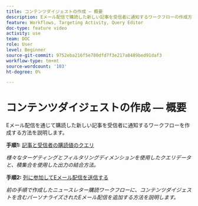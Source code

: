 ```yaml
---
title: コンテンツダイジェストの作成 — 概要
description: Eメール配信で購読した新しい記事を受信者に通知するワークフローの作成方法を説明します。
feature: Workflows, Targeting Activity, Query Editor
doc-type: feature video
activity: use
team: DOC
role: User
level: Beginner
source-git-commit: 9752eba216f5e780dfd7f3e217a8489bed91daf3
workflow-type: tm+mt
source-wordcount: '103'
ht-degree: 0%

---
```


# コンテンツダイジェストの作成 — 概要

Eメール配信を通じて購読した新しい記事を受信者に通知するワークフローを作成する方法を説明します。

**手順1:** [記事と受信者の購読値のクエリ](/help/tutorial-using-soap-apis/query-articles-and-recipient-subscription-values.md)

*様々なターゲティングとフィルタリングディメンションを使用したクエリデータと、積集合を使用した出力の結合方法。*

**手順2:** [列に参加してEメール配信を送信する](/help/tutorial-using-soap-apis/join-columns-and-send-automated-email-delivery.md)

*前の手順で作成したニュースレター購読ワークフローに、コンテンツダイジェストを含むパーソナライズされたEメール配信を追加する方法を説明します。*
